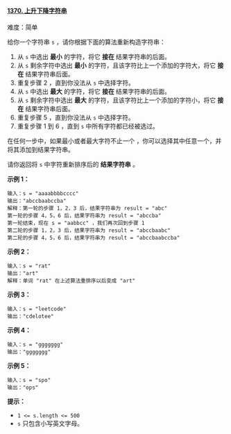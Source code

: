 #### [1370\. 上升下降字符串](https://leetcode.cn/problems/increasing-decreasing-string/)

难度：简单

给你一个字符串 `s` ，请你根据下面的算法重新构造字符串：

1.  从 `s` 中选出 **最小** 的字符，将它 **接在** 结果字符串的后面。
2.  从 `s` 剩余字符中选出 **最小** 的字符，且该字符比上一个添加的字符大，将它 **接在** 结果字符串后面。
3.  重复步骤 2 ，直到你没法从 `s` 中选择字符。
4.  从 `s` 中选出 **最大** 的字符，将它 **接在** 结果字符串的后面。
5.  从 `s` 剩余字符中选出 **最大** 的字符，且该字符比上一个添加的字符小，将它 **接在** 结果字符串后面。
6.  重复步骤 5 ，直到你没法从 `s` 中选择字符。
7.  重复步骤 1 到 6 ，直到 `s` 中所有字符都已经被选过。

在任何一步中，如果最小或者最大字符不止一个 ，你可以选择其中任意一个，并将其添加到结果字符串。

请你返回将 `s` 中字符重新排序后的 **结果字符串** 。

**示例 1：**

```
输入：s = "aaaabbbbcccc"
输出："abccbaabccba"
解释：第一轮的步骤 1，2，3 后，结果字符串为 result = "abc"
第一轮的步骤 4，5，6 后，结果字符串为 result = "abccba"
第一轮结束，现在 s = "aabbcc" ，我们再次回到步骤 1
第二轮的步骤 1，2，3 后，结果字符串为 result = "abccbaabc"
第二轮的步骤 4，5，6 后，结果字符串为 result = "abccbaabccba"
```

**示例 2：**

```
输入：s = "rat"
输出："art"
解释：单词 "rat" 在上述算法重排序以后变成 "art"
```

**示例 3：**

```
输入：s = "leetcode"
输出："cdelotee"
```

**示例 4：**

```
输入：s = "ggggggg"
输出："ggggggg"
```

**示例 5：**

```
输入：s = "spo"
输出："ops"
```

**提示：**

-   `1 <= s.length <= 500`
-   `s` 只包含小写英文字母。
